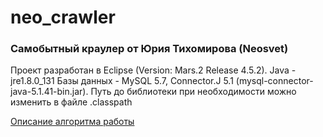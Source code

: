 # neo_crawler
### Самобытный краулер от Юрия Тихомирова (Neosvet)

Проект разработан в Eclipse (Version: Mars.2 Release 4.5.2).
Java - jre1.8.0_131
Базы данных - MySQL 5.7, Connector.J 5.1 (mysql-connector-java-5.1.41-bin.jar).
Путь до библиотеки при необходимости можно изменить в файле .classpath

[Описание алгоритма работы](https://github.com/DarkenNav/UnionFreeArts/wiki/neo_crawler)